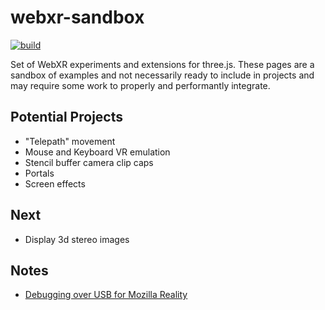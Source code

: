 # webxr-sandbox

[![build](https://img.shields.io/github/workflow/status/gkjohnson/webxr-sandbox/Node.js%20CI?style=flat-square&label=build)](https://github.com/gkjohnson/webxr-sandbox/actions)

Set of WebXR experiments and extensions for three.js. These pages are a sandbox of examples and not necessarily ready to include in projects and may require some work to properly and performantly integrate.

## Potential Projects

- "Telepath" movement
- Mouse and Keyboard VR emulation
- Stencil buffer camera clip caps
- Portals
- Screen effects

## Next

- Display 3d stereo images

## Notes

- [Debugging over USB for Mozilla Reality](https://developer.mozilla.org/en-US/docs/Tools/about:debugging)
